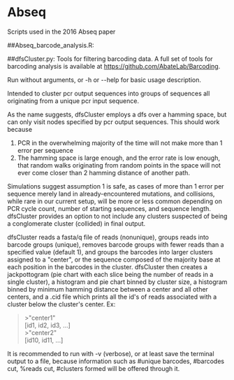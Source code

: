 # Abseq

Scripts used in the 2016 Abseq paper

##Abseq_barcode_analysis.R:


##dfsCluster.py:
Tools for filtering barcoding data. A full set of tools for barcoding analysis is available at <https://github.com/AbateLab/Barcoding>.

Run without arguments, or -h or --help for basic usage description.

Intended to cluster pcr output sequences into groups of sequences all originating from a unique pcr input sequence.

As the name suggests, dfsCluster employs a dfs over a hamming space, but can only visit nodes specified by pcr output sequences. This should work because

1. PCR in the overwhelming majority of the time will not make more than 1 error per sequence
2. The hamming space is large enough, and the error rate is low enough, that random walks originating from random points in the space will not ever come closer than 2 hamming distance of another path.

Simulations suggest assumption 1 is safe, as cases of more than 1 error per sequence merely land in already-encountered mutations, and collisions, while rare in our current setup, will be more or less common depending on PCR cycle count, number of starting sequences, and sequence length. dfsCluster provides an option to not include any clusters suspected of being a conglomerate cluster (collided) in final output.

dfsCluster reads a fasta/q file of reads (nonunique), groups reads into barcode groups (unique), removes barcode groups with fewer reads than a specified value (default 1), and groups the barcodes into larger clusters assigned to a "center", or the sequence composed of the majority base at each position in the barcodes in the cluster. dfsCluster then creates a jackpottogram (pie chart with each slice being the number of reads in a single cluster), a histogram and pie chart binned by cluster size, a histogram binned by minimum hamming distance between a center and all other centers, and a .cid file which prints all the id's of reads associated with a cluster below the cluster's center. Ex:

>\>"center1"  
[id1, id2, id3, ...]  
\>"center2"  
[id10, id11, ...]

It is recommended to run with -v (verbose), or at least save the terminal output to a file, because information such as #unique barcodes, #barcodes cut, %reads cut, #clusters formed will be offered through it.

